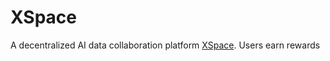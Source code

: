 # XSpace

A decentralized AI data collaboration platform [XSpace](https://xspace.memolabs.net/). Users earn rewards
